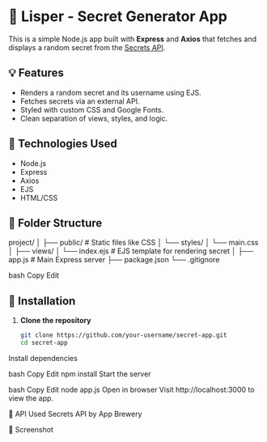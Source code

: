 # 🤫 Lisper - Secret Generator App

This is a simple Node.js app built with **Express** and **Axios** that fetches and displays a random secret from the [Secrets API](https://secrets-api.appbrewery.com/).

## 💡 Features

- Renders a random secret and its username using EJS.
- Fetches secrets via an external API.
- Styled with custom CSS and Google Fonts.
- Clean separation of views, styles, and logic.

## 🚀 Technologies Used

- Node.js
- Express
- Axios
- EJS
- HTML/CSS

## 📁 Folder Structure

project/ │ ├── public/ # Static files like CSS │ └── styles/ │ └── main.css │ ├── views/ │ └── index.ejs # EJS template for rendering secret │ ├── app.js # Main Express server ├── package.json └── .gitignore

bash
Copy
Edit

## 🔧 Installation

1. **Clone the repository**
   ```bash
   git clone https://github.com/your-username/secret-app.git
   cd secret-app
Install dependencies

bash
Copy
Edit
npm install
Start the server

bash
Copy
Edit
node app.js
Open in browser Visit http://localhost:3000 to view the app.

🔗 API Used
Secrets API by App Brewery

📸 Screenshot
